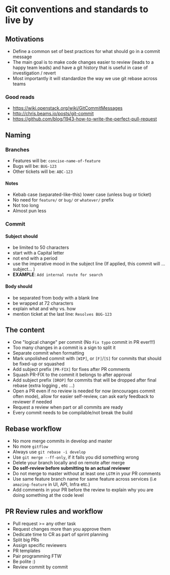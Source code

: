 # Git conventions and standards to live by

## Motivations

* Define a common set of best practices for what should go in a commit message
* The main goal is to make code changes easier to review (leads to a happy team leads) and have a git history that is useful in case of investigation / revert
* Most importantly it will standardize the way we use git rebase across teams

### Good reads

* https://wiki.openstack.org/wiki/GitCommitMessages
* http://chris.beams.io/posts/git-commit
* https://github.com/blog/1943-how-to-write-the-perfect-pull-request

## Naming

### Branches

* Features will be: `concise-name-of-feature`
* Bugs will be: `BUG-123`
* Other tickets will be: `ABC-123`

#### Notes

* Kebab case (separated-like-this) lower case (unless bug or ticket)
* No need for `feature/` or `bug/` or `whatever/` prefix
* Not too long
* Almost pun less

### Commit

#### Subject should

* be limited to 50 characters
* start with a Capital letter
* not end with a period
* use the imperative mood in the subject line (If applied, this commit will …subject… )
* **EXAMPLE**: `Add internal route for search`

#### Body should

* be separated from body with a blank line
* be wrapped at 72 characters
* explain what and why vs. how
* mention ticket at the last line:  `Resolves BUG-123`

## The content

* One "logical change" per commit (No `Fix typo` commit in PR ever!!!)
* Too many changes in a commit is a sign to split it
* Separate commit when formatting
* Mark unpolished commit with `[WIP]`, or `[F]`/`[S]` for commits that should be fixed-up or squashed
* Add subject prefix `[PR-FIX]` for fixes after PR comments
* Squash PR-FIX to the commit it belongs to after approval
* Add subject prefix `[DROP]` for commits that will be dropped after final rebase (extra logging , etc …)
* Open a PR even if no review is needed for now (encourages commit often mode), allow for easier self-review, can ask early feedback to reviewer if needed
* Request a review when part or all commits are ready
* Every commit needs to be compilable/not break the build

## Rebase workflow

* No more merge commits in develop and master
* No more `gitflow`
* Always use `git rebase -i develop`
* Use `git merge --ff-only`, if it fails you did something wrong
* Delete your branch locally and on remote after merge
* **Do self-review before submitting to an actual reviewer**
* Do not merge to master without at least one `LGTM` in your PR comments
* Use same feature branch name for same feature across services (i.e `amazing-feature` in UI, API, Infra etc.)
* Add comments in your PR before the review to explain why you are doing something at the code level

## PR Review rules and workflow

* Pull request >= any other task
* Request changes more than you approve them
* Dedicate time to CR as part of sprint planning
* Split big PRs
* Assign specific reviewers
* PR templates
* Pair programming FTW
* Be polite :)
* Review commit by commit
